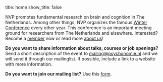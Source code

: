 title: home
show_title: false

NVP promotes fundamental research on brain and cognition in The Netherlands. Among other things, NVP organizes the famous [Winter Conference](/conference) every other year. This conference is an important meeting ground for researchers from The Netherlands and elsewhere. Interested? Become a [member](/membership) now or read more [about us](/about)!

**Do you want to share information about talks, courses or job openings?** Send a short description of the event to mailing@psychonomie.nl and we will send it through our mailinglist. If possible, include a link to a website with more information. 

**Do you want to join our mailing list?** Use this [form](https://stats.sender.net/forms/elmw7a/view).
